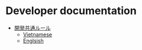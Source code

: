 # Developer documentation

- [開発共通ルール](pages/guide-coding-style.md)
  - [Vietnamese](pages/guide-coding-style_vn.md)
  - [Englsish](pages/guide-coding-style_en.md)